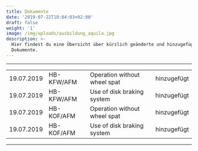 ```yaml
---
title: Dokumente
date: '2019-07-22T10:04:03+02:00'
draft: false
weight: '1'
image: /img/uploads/ausbildung_aquila.jpg
description: >-
  Hier findest du eine Übersicht über kürzlich geänderte und hinzugefügte
  Dokumente.
---
```

<hr>

<table>

<tr>

<td> 19.07.2019 </th>

<td> HB-KFW/AFM</th>

<td>Operation without wheel spat</th>

<td>hinzugefügt</th>

</tr>

<tr>

<td> 19.07.2019 </th>

<td> HB-KFW/AFM</th>

<td>Use of disk braking system</th>

<td>hinzugefügt</th>

</tr>

<tr>

<td> 19.07.2019 </th>

<td> HB-KOF/AFM</th>

<td>Operation without wheel spat</th>

<td>hinzugefügt</th>

</tr>

<tr>

<td> 19.07.2019 </th>

<td> HB-KOF/AFM</th>

<td>Use of disk braking system</th>

<td>hinzugefügt</th>

</tr>

</table>

<hr>
